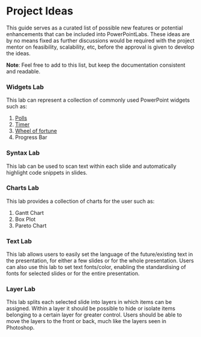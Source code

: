 # Project Ideas

This guide serves as a curated list of possible new features or potential enhancements that can be included into PowerPointLabs. These ideas are by no means fixed as further discussions would be required with the project mentor on feasibility, scalability, etc, before the approval is given to develop the ideas.

**Note**: Feel free to add to this list, but keep the documentation consistent and readable.

### Widgets Lab
This lab can represent a collection of commonly used PowerPoint widgets such as:
1. [Polls](https://www.participoll.com/)
1. [Timer](http://youpresent.co.uk/free-stuff/free-powerpoint-stopwatch/)
1. [Wheel of fortune](http://www.giftedguru.com/wheel-of-choice-free-download/)
1. Progress Bar

### Syntax Lab
This lab can be used to scan text within each slide and automatically highlight code snippets in slides.

### Charts Lab
This lab provides a collection of charts for the user such as:
1. Gantt Chart
1. Box Plot
1. Pareto Chart

### Text Lab
This lab allows users to easily set the language of the future/existing text in the presentation, for either a few slides or for the whole presentation. Users can also use this lab to set text fonts/color, enabling the standardising of fonts for selected slides or for the entire presentation.

### Layer Lab
This lab splits each selected slide into layers in which items can be assigned. Within a layer it should be possible to hide or isolate items belonging to a certain layer for greater control. Users should be able to move the layers to the front or back, much like the layers seen in Photoshop.
